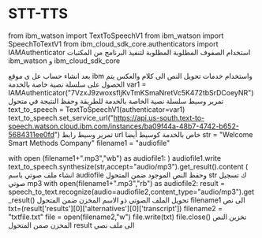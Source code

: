 # STT-TTS
from ibm_watson import TextToSpeechV1
from ibm_watson import SpeechToTextV1
from ibm_cloud_sdk_core.authenticators import IAMAuthenticator
استخدام الصفوف المطلوبة المطلوبة لتنفيذ البرنامج من المكتبات ibm_watson و ibm_cloud_sdk_core   

بعد انشاء حساب عل ى موقع ibm واستخدام خدمات تحويل النص الى كلام والعكس يتم الحصول على سلسلة نصية خاصة بالخدمة 
var1 = IAMAuthenticator("7VzxJ9zwoxsfljKvTmKSmaNretVc5K472tbSrDCoeyNR")
تمرير وسيط سلسلة نصية الخاصة بالخدمة للطريقة وحفظ النتيجة في متحول 
text_to_speech = TextToSpeechV1(authenticator=var1)
text_to_speech.set_service_url("https://api.us-south.text-to-speech.watson.cloud.ibm.com/instances/ba09f44a-48b7-4742-b652-5684311ee0fd")
 تمرير وسيط رابط url خاص بالخدمة كوسيط أيضا 
str = "Welcome Smart Methods Company"
filename1 = "audiofile"

with open (filename1+".mp3","wb") as audiofile1:
  )  audiofile1.write
        text_to_speech.synthesize(str,accept="audio/mp3").get_result().content
       (
انشاء ملف صوتي باسم audiofile وحفظ النص الموجود ضمن المتحول str  ك تسجيل صوتي mp3 
with open(filename1+".mp3","rb") as audiofile2:
  result = speech_to_text.recognize(audio=audiofile2,content_type="audio/mp3").get_result()
تحويل الملف الصوتي ذو الاسم المخزن ضمن المتحول filename1 الى نص 
txt=(result['results'][0]['alternatives'][0]['transcript'])
filename2 = "txtfile.txt"
file = open(filename2,"w")
file.write(txt)
file.close()
تخزين النص المخزن صمن المتحول result الى ملف نصي
